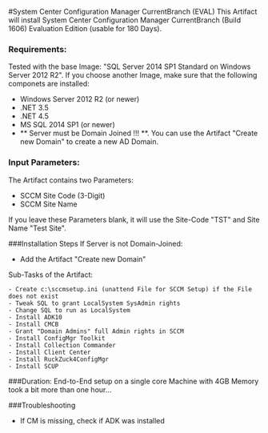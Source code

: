 #System Center Configuration Manager CurrentBranch (EVAL)
This Artifact will install System Center Configuration Manager CurrentBranch (Build 1606) Evaluation Edition (usable for 180 Days).

### Requirements:
Tested with the base Image: "SQL Server 2014 SP1 Standard on Windows Server 2012 R2". If you choose another Image, make sure that the following componets are installed:
- Windows Server 2012 R2 (or newer)
- .NET 3.5
- .NET 4.5
- MS SQL 2014 SP1 (or newer)
- ** Server must be Domain Joined !!! **. You can use the Artifact "Create new Domain" to create a new AD Domain.

### Input Parameters:
The Artifact contains two Parameters:
- SCCM Site Code (3-Digit)
- SCCM Site Name

If you leave these Parameters blank, it will use the Site-Code "TST" and Site Name "Test Site".


###Installation Steps
If Server is not Domain-Joined:
- Add the Artifact "Create new Domain"

Sub-Tasks of the Artifact:
```
- Create c:\sccmsetup.ini (unattend File for SCCM Setup) if the File does not exist
- Tweak SQL to grant LocalSystem SysAdmin rights
- Change SQL to run as LocalSystem
- Install ADK10
- Install CMCB
- Grant "Domain Admins" full Admin rights in SCCM
- Install ConfigMgr Toolkit
- Install Collection Commander
- Install Client Center
- Install RuckZuck4ConfigMgr
- Install SCUP
```

###Duration:
End-to-End setup on a single core Machine with 4GB Memory took a bit more than one hour...

###Troubleshooting
- If CM is missing, check if ADK was installed
